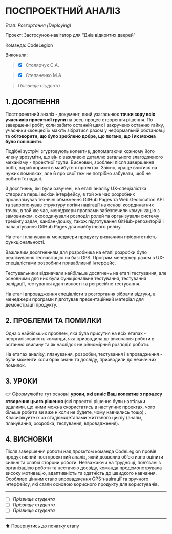 ﻿# ПОСПРОЕКТНИЙ АНАЛІЗ

Етап: *Розгортання (Deploying)*

Проект: Застосунок-навігатор для “Днів відкритих дверей”

Команда: CodeLegion

Виконали:
>- [x] Столярчук С.А.

>- [x] Степаненко М.А.

>*Прізвище студента*

## **1. ДОСЯГНЕННЯ**

Постпроектний аналіз - документ, який узагальнює **точки зору всіх учасників проектної групи** на весь процес створення рішення. По завершенні робіт, коли забито останній цвях і закручено останню гайку, учасники «концесії» мають зібратися разом у неформальній обстановці та **обговорити, що було зроблено добре, що погано, що і як можна було поліпшити**. 

Подібні зустрічі згуртовують колектив, допомагаючи кожному його члену зрозуміти, що він є важливою деталлю загального злагодженого механізму - проектної групи. Висновки, зроблені після завершення робіт, вкрай корисні в майбутніх проектах. Звісно, краще вчитися на чужих помилках, але й про свої теж не потрібно забувати, щоб не робити їх надалі.

З досягнень, які були озвучені, на етапі аналізу UX-спеціалістка створила перші ескізи інтерфейсу, в той же час розробник проаналізував технічні обмеження GitHub Pages та Web Geolocation API та запропонував структуру логіки навігації на основі координатних точок, в той же час, менеджери програми забезпечили комунікацію з замовником, скоординували розподіл ролей та організували систему трекінгу задач, канбан-дошку, також підготування GitHub-репозиторій і налаштування GitHub Pages для майбутнього релізу.

На етапі планування менеджери продукту визначили пріоритетність функціональності. 

Важливим досягненням для розробника на етапі розробки було реалізування геонавігацію на базі GPS. Програм менеджер разом з UX-спеціалістами розробили привабливий інтерфейс.

Тестувальники відзначали найбільше досягнень на етапі тестування, але основними для них були функціональне тестування, тестування валідації, тестування адаптивності та регресійне тестування.

На етапі впровадження спеціалісти з розгортання зібрали відгуки, а менеджери програми підготував презентаційний матеріал для демонстрації продукту.

## **2. ПРОБЛЕМИ ТА ПОМИЛКИ**

Одна  з найбільших проблем, яка була присутня на всіх етапах - неорганізованість команди, яка призводила до виконання роботи в останню хвилину та як наслідок не рівномірний розподіл роботи.

На етапах аналізу, планування, розробки, тестування і впровадження - були моменти коли брак знань та досвіду, призводили до незначних помилок.

## **3. УРОКИ**

:point_right: Сформулюйте тут основні **уроки, які виніс Ваш колектив з процесу створення цього рішення** (які проектні рішення були настільки вдалими, що ними можна скористатись в наступних проектах, чого більше робити ви вже ніколи не будете, чому навчились тощо) . Класифікуйте їх за стадіями/етапами життєвого циклу (аналіз, планування, розробка, тестування, впровадження).

## **4. ВИСНОВКИ**

Після завершення роботи над проєктом команда CodeLegion провів продуктивний постпроектний аналіз, який дозволив об’єктивно оцінити сильні та слабкі сторони роботи. Незважаючи на труднощі, пов’язані з організацією роботи та нестачею досвіду, команда продемонструвала високу мотивацію, адаптивність та здатність до швидкого навчання. Особливо цінним стало впровадження GPS-навігації та зручного інтерфейсу, які стали основою корисного продукту для користувачів.

---

- [ ] *Прізвище студента*
- [ ] *Прізвище студента*
- [ ] *Прізвище студента*

---
[:arrow_up: Повернутись до початку етапу](/docs/5.Deploying/README.md)

